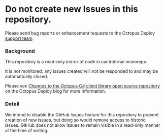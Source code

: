 # Do not create new Issues in this repository.

Please send bug reports or enhancement requests to the Octopus Deploy [support team](https://octopus.com/support).

### Background

This repository is a read-only mirror of code in our internal monorepo. 

It is not monitored; any issues created will not be responded to and may be automatically closed.

Please see [Changes to the Octopus C# client library open source repository](https://octopus.com/blog/changes-to-octopus-csharp-client-repository) on the Octopus Deploy blog for more information.

### Detail

We intend to disable the GitHub Issues feature for this repository to prevent creation of new issues, but doing so would remove access to historic issues. GitHub does not allow Issues to remain visible in a read-only manner at the time of writing.

